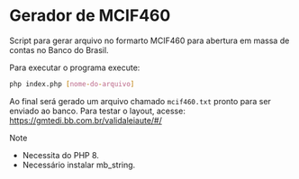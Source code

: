# Gerador de MCIF460
Script para gerar arquivo no formarto MCIF460 para abertura em massa de contas no Banco do Brasil.

Para executar o programa execute:
```sh
php index.php [nome-do-arquivo]
```
Ao final será gerado um arquivo chamado `mcif460.txt` pronto para ser enviado ao banco.
Para testar o layout, acesse:
https://gmtedi.bb.com.br/validaleiaute/#/

> [!NOTE]
> - Necessita do PHP 8.
> - Necessário instalar mb_string.
